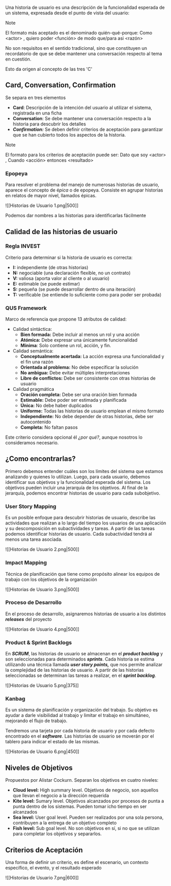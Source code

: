Una historia de usuario es una descripción de la funcionalidad esperada de un sistema, expresada desde el punto de vista del usuario:

> [!note]
> El formato más aceptado es el denominado quién-qué-porque: Como \<actor> , quiero poder \<función> de modo que/para asi \<razón>

No son requisitos en el sentido tradicional, sino que constituyen un recordatorio de que se debe mantener una conversación respecto al tema en cuestión.

Esto da origen al concepto de las tres 'C'

## Card, Conversation, Confirmation

Se separa en tres elementos

- **Card**: Descripción de la intención del usuario al utilizar el sistema, registrada en una ficha
- **Conversation**: Se debe mantener una conversación respecto a la historia para descubrir los detalles
- ***Confirmation:*** Se deben definir criterios de aceptación para garantizar que se han cubierto todos los aspectos de la historia.

> [!note]
> El formato para los criterios de aceptación puede ser: Dato que soy \<actor> , Cuando \<acción> entonces \<resultado>

### Epopeya

Para resolver el problema del manejo de numerosas historias de usuario, aparece el concepto de é*pica* o de epopeya. Consiste en agrupar historias en relatos de mayor nivel, llamados épicas.

![[Historias de Usuario 1.png|500]]

Podemos dar nombres a las historias para identificarlas fácilmente

## Calidad de las historias de usuario

### Regla INVEST

Criterio para determinar si la historia de usuario es correcta:

- **I:** independiente (de otras historias)
- **N:** negociable (una declaración flexible, no un contrato)
- **V:** valiosa (aporta valor al cliente o al usuario)
- **E:** estimable (se puede estimar)
- **S:** pequeña (se puede desarrollar dentro de una iteración)
- **T:** verificable (se entiende lo suficiente como para poder ser probada)

### QUS Framework

Marco de referencia que propone 13 atributos de calidad:

- Calidad sintáctica:
	- **Bien formada:** Debe incluir al menos un rol y una acción
	- **Atómica:** Debe expresar una únicamente funcionalidad
	- **Mínima**: Solo contiene un rol, acción, y fin.
- Calidad semántica:
	- **Conceptualmente acertada:** La acción expresa una funcionalidad y el fin una razón
	- **Orientada al problema:** No debe especificar la solución
	- **No ambigua:** Debe evitar múltiples interpretaciones
	- **Libre de conflictos:** Debe ser consistente con otras historias de usuario
- Calidad pragmática
	- **Oración completa:** Debe ser una oración bien formada
	- **Estimable:** Debe poder ser estimada y planificada
	- **Única:** No debe haber duplicados
	- **Uniforme:** Todas las historias de usuario emplean el mismo formato
	- **Independiente:** No debe depender de otras historias, debe ser autocontenido
	- **Completa:** No faltan pasos

Este criterio considera opcional él *¿por qué?*, aunque nosotros lo consideramos necesario.

## ¿Como encontrarlas?

Primero debemos entender cuáles son los límites del sistema que estamos analizando y quienes lo utilizan. Luego, para cada usuario, debemos identificar sus objetivos y la funcionalidad esperada del sistema. Los objetivos pueden incluir una jerarquía de los objetivos. Al final de la jerarquía, podemos encontrar historias de usuario para cada subobjetivo.

### User Story Mapping

Es un posible enfoque para descubrir historias de usuario, describe las actividades que realizan a lo largo del tiempo los usuarios de una aplicación y su descomposición en subactividades y tareas. A partir de las tareas podemos identificar historias de usuario. Cada subactividad tendrá al menos una tarea asociada.

![[Historias de Usuario 2.png|500]]

### Impact Mapping

Técnica de planificación que tiene como propósito alinear los equipos de trabajo con los objetivos de la organización

![[Historias de Usuario 3.png|500]]

### Proceso de Desarrollo

En el proceso de desarrollo, asignaremos historias de usuario a los distintos ***releases*** del proyecto

![[Historias de Usuario 4.png|500]]

### Product & Sprint Backlogs

En ***SCRUM***, las historias de usuario se almacenan en el ***product backlog*** y son seleccionadas para determinados ***sprints***. Cada historia se estima utilizando una técnica llamada ***user story points,*** que nos permite analizar la complejidad de las historias de usuario. A partir de las historias seleccionadas se determinan las tareas a realizar, en el ***sprint backlog***.

![[Historias de Usuario 5.png|375]]

### Kanbag

Es un sistema de planificación y organización del trabajo. Su objetivo es ayudar a darle visibilidad al trabajo y limitar el trabajo en simultáneo, mejorando el flujo de trabajo.

Tendremos una tarjeta por cada historia de usuario y por cada defecto encontrado en el ***software***. Las historias de usuario se moverán por el tablero para indicar el estado de las mismas.

![[Historias de Usuario 6.png|450]]

## Niveles de Objetivos

Propuestos por Alistar Cockurn. Separan los objetivos en cuatro niveles:

- **Cloud level:** High summary level. Objetivos de negocio, son aquellos que llevan el negocio a la dirección requerida
- **Kite level:** Sumary level. Objetivos alcanzados por procesos de punta a punta dentro de los sistemas. Pueden tomar icho tiempo en ser alcanzados
- **Sea level:** User goal level. Pueden ser realizados por una sola persona, contribuyen a la entrega de un objetivo completo
- **Fish level:** Sub goal level. No son objetivos en sí, si no que se utilizan para completar los objetivos y separarlos.

## Criterios de Aceptación

Una forma de definir un criterio, es define el escenario, un contexto específico, el evento, y el resultado esperado

![[Historias de Usuario 7.png|600]]
